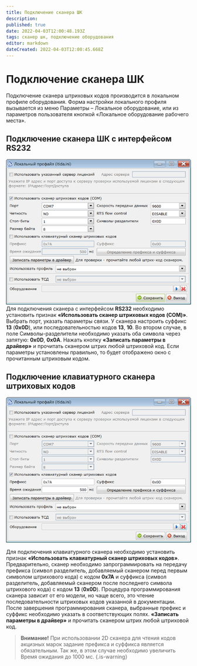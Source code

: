 ```yaml
---
title: Подключение сканера ШК
description: 
published: true
date: 2022-04-03T12:00:48.193Z
tags: сканер шк, подключение оборудования
editor: markdown
dateCreated: 2022-04-03T12:00:45.668Z
---
```


# Подключение сканера ШК
Подключение сканера штриховых кодов производится в локальном профиле оборудования. Форма настройки локального профиля вызывается из меню Параметры – Локальное оборудование, или из параметров пользователя кнопкой «Локальное оборудование рабочего места».

## Подключение сканера ШК с интерфейсом RS232
![rs-scanner.png](/images/quick-start/rs-scanner.png)
Для подключения сканера с интерфейсом **RS232** необходимо установить признак **«Использовать сканер штриховых кодов (COM)»**. Выбрать порт, указать параметры связи. У сканера настроить суффикс **13** (**0x0D**), или последовательностью кодов **13**, **10**. Во втором случае, в поле Символы-разделители необходимо указать оба символа через запятую: **0x0D**, **0x0A**.
Нажать кнопку **«Записать параметры в драйвер»** и прочитать сканером штрих любой штриховой код. Если параметры установлены правильно, то будет отображено окно с прочитанным штриховым кодом.

## Подключение клавиатурного сканера штриховых кодов

![kb-scanner.png](/images/quick-start/kb-scanner.png)

Для подключения клавиатурного сканера необходимо установить признак **«Использовать клавиатурный сканер штриховых кодов»**. Предварительно, сканер необходимо запрограммировать на передачу префикса (символ разделитель, добавляемый сканером перед первым символом штрихового кода) с кодом **0x7A** и суффикса (символ разделитель, добавляемый сканером после последнего символа штрихового кода) с кодом **13** (**0x0D**). Процедура программирования сканера зависит от его модели, но чаще всего, это чтение последовательности штриховых кодов указанной в документации. После завершения программирования сканера, выбранные префикс и суффикс необходимо указать в соответствующих полях. **«Записать параметры в драйвер»** и прочитать сканером штрих любой штриховой код.

> **Внимание!** При использовании 2D сканера для чтения кодов акцизных марок задание префикса и суффикса является обязательным. Так же, в этом случае необходимо увеличить Время ожидания до 1000 мс.
{.is-warning}
